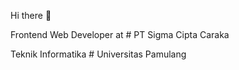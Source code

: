Hi there 👋

Frontend Web Developer at # PT Sigma Cipta Caraka

Teknik Informatika # Universitas Pamulang

